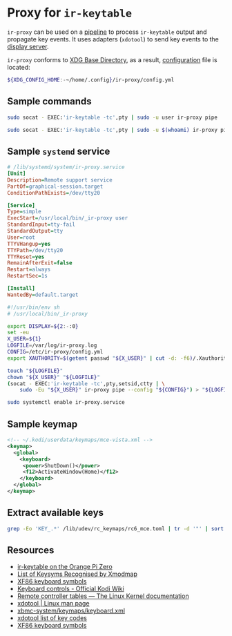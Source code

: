 <!-- ( vim: set fenc=utf-8 spell spl=en: ) -->

# Proxy for ``ir-keytable``

``ir-proxy`` can be used on a [pipeline][wikipedia:pipeline] to process
``ir-keytable`` output and propagate key events. It uses adapters
(``xdotool``) to send key events to the [display server][wikipedia:xorg].

``ir-proxy`` conforms to [XDG Base Directory][freedesktop:basedir-spec],
as a result, [configuration][file:config] file is located:

```sh
${XDG_CONFIG_HOME:-~/home/.config}/ir-proxy/config.yml
```

## Sample commands

```sh
sudo socat - EXEC:'ir-keytable -tc',pty | sudo -u user ir-proxy pipe
```

```sh
sudo socat - EXEC:'ir-keytable -tc',pty | sudo -u $(whoami) ir-proxy pipe --config /etc/ir-proxy/config.yml
```

## Sample ``systemd`` service

```ini
# /lib/systemd/system/ir-proxy.service
[Unit]
Description=Remote support service
PartOf=graphical-session.target
ConditionPathExists=/dev/tty20

[Service]
Type=simple
ExecStart=/usr/local/bin/_ir-proxy user
StandardInput=tty-fail
StandardOutput=tty
User=root
TTYVHangup=yes
TTYPath=/dev/tty20
TTYReset=yes
RemainAfterExit=false
Restart=always
RestartSec=1s

[Install]
WantedBy=default.target
```

```sh
#!/usr/bin/env sh
# /usr/local/bin/_ir-proxy

export DISPLAY=${2:-:0}
set -eu
X_USER=${1}
LOGFILE=/var/log/ir-proxy.log
CONFIG=/etc/ir-proxy/config.yml
export XAUTHORITY=$(getent passwd "${X_USER}" | cut -d: -f6)/.Xauthority

touch "${LOGFILE}"
chown "${X_USER}" "${LOGFILE}"
(socat - EXEC:'ir-keytable -tc',pty,setsid,ctty | \
    sudo -Eu "${X_USER}" ir-proxy pipe --config "${CONFIG}") > "${LOGFILE}" 2>&1
```

```sh
sudo systemctl enable ir-proxy.service
```

## Sample keymap

```xml
<!-- ~/.kodi/userdata/keymaps/mce-vista.xml -->
<keymap>
  <global>
    <keyboard>
     <power>ShutDown()</power>
     <f12>ActivateWindow(Home)</f12>
    </keyboard>
  </global>
</keymap>
```

## Extract available keys

```sh
grep -Eo 'KEY_.*' /lib/udev/rc_keymaps/rc6_mce.toml | tr -d '"' | sort | perl -pe 's/^KEY_//' | sort -u | perl -pe 's/^(.*)$/  \1:/g'
```

## Resources

* [ir-keytable on the Orange Pi Zero](https://www.sigmdel.ca/michel/ha/opi/ir_03_en.html)
* [List of Keysyms Recognised by Xmodmap](http://wiki.linuxquestions.org/wiki/List_of_Keysyms_Recognised_by_Xmodmap)
* [XF86 keyboard symbols](http://wiki.linuxquestions.org/wiki/XF86_keyboard_symbols)
* [Keyboard controls - Official Kodi Wiki](https://kodi.wiki/view/Keyboard_controls)
* [Remote controller tables — The Linux Kernel documentation](https://www.kernel.org/doc/html/v4.14/media/uapi/rc/rc-tables.html)
* [xdotool | Linux man page](http://linuxcommandlibrary.com/man/xdotool.html)
* [xbmc-system/keymaps/keyboard.xml][xbmc/system/keymaps/keyboard]
* [xdotool list of key codes][wikis/xdotool-list-of-key-codes]
* [XF86 keyboard symbols][wikis/XF86_keyboard_symbols]

<!-- hyeprlinks -->

[file:config]: ./config.sample.yml
[wikipedia:pipeline]: https://en.wikipedia.org/wiki/Pipeline_(Unix)
[wikipedia:xorg]: https://en.wikipedia.org/wiki/X.Org_Server
[freedesktop:basedir-spec]: https://specifications.freedesktop.org/basedir-spec/basedir-spec-latest.html
[xbmc/system/keymaps/keyboard]: https://fossies.org/linux/xbmc/system/keymaps/keyboard.xml
[wikis/xdotool-list-of-key-codes]: https://gitlab.com/cunidev/gestures/-/wikis/xdotool-list-of-key-codes
[wikis/XF86_keyboard_symbols]: https://wiki.linuxquestions.org/wiki/XF86_keyboard_symbols
